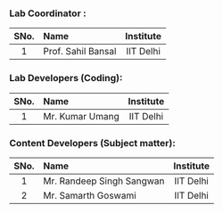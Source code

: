 
### Lab Coordinator :

| SNo. | Name | Institute |
| :--: | :-- | :-------: |
|  1   | Prof. Sahil Bansal | IIT Delhi |

### Lab Developers (Coding):

| SNo. | Name | Institute |
| :--: | :-- | :-------: |
|  1   | Mr. Kumar Umang | IIT Delhi |


### Content Developers (Subject matter):

| SNo. | Name | Institute |
| :--: | :-- | :-------: |
|  1   | Mr. Randeep Singh Sangwan | IIT Delhi |
|  2   | Mr. Samarth Goswami | IIT Delhi |

